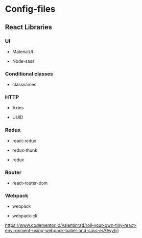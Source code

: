 # Config-files

## React Libraries

### UI

- MaterialUI

- Node-sass

### Conditional classes

- classnames

### HTTP 

- Axios

- UUID

### Redux

- react-redux 

- redux-thunk

- redux

### Router

- react-router-dom

### Webpack 

- webpack

- webpack-cli


https://www.codementor.io/valentinrad/roll-your-own-tiny-react-environment-using-webpack-babel-and-sass-ei70wyhjl

